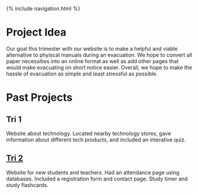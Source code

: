 {% include navigation.html %}

# Project Idea

Our goal this trimester with our website is to make a helpful and viable alternative to phyiscal manuals during an evacuation. We hope to convert all paper necessities into an online format as well as add other pages that would make evacuating on short notice easier. Overall, we hope to make the hassle of evacuation as simple and least stressful as possible.

# Past Projects

## Tri 1
Website about technology. Located nearby technology stores, gave information about different tech products, and included an interative quiz.

## [Tri 2](http://dnhscodefish.tk/)
Website for new students and teachers. Had an attendance page using databases. Included a registration form and contact page. Study timer and study flashcards.
